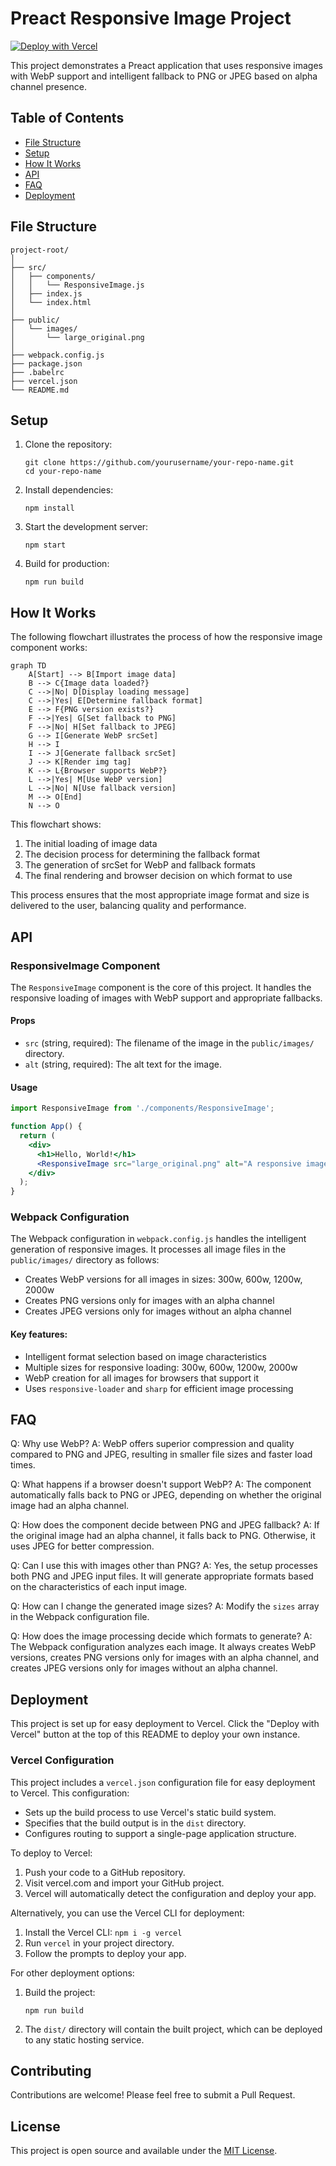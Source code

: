 # Preact Responsive Image Project

[![Deploy with Vercel](https://vercel.com/button)](https://vercel.com/new/git/external?repository-url=https://github.com/jameswquinn/preact-responsive-images)

This project demonstrates a Preact application that uses responsive images with WebP support and intelligent fallback to PNG or JPEG based on alpha channel presence.

## Table of Contents

- [File Structure](#file-structure)
- [Setup](#setup)
- [How It Works](#how-it-works)
- [API](#api)
- [FAQ](#faq)
- [Deployment](#deployment)

## File Structure

```
project-root/
│
├── src/
│   ├── components/
│   │   └── ResponsiveImage.js
│   ├── index.js
│   └── index.html
│
├── public/
│   └── images/
│       └── large_original.png
│
├── webpack.config.js
├── package.json
├── .babelrc
├── vercel.json
└── README.md
```

## Setup

1. Clone the repository:
   ```
   git clone https://github.com/yourusername/your-repo-name.git
   cd your-repo-name
   ```

2. Install dependencies:
   ```
   npm install
   ```

3. Start the development server:
   ```
   npm start
   ```

4. Build for production:
   ```
   npm run build
   ```

## How It Works

The following flowchart illustrates the process of how the responsive image component works:

```mermaid
graph TD
    A[Start] --> B[Import image data]
    B --> C{Image data loaded?}
    C -->|No| D[Display loading message]
    C -->|Yes| E[Determine fallback format]
    E --> F{PNG version exists?}
    F -->|Yes| G[Set fallback to PNG]
    F -->|No| H[Set fallback to JPEG]
    G --> I[Generate WebP srcSet]
    H --> I
    I --> J[Generate fallback srcSet]
    J --> K[Render img tag]
    K --> L{Browser supports WebP?}
    L -->|Yes| M[Use WebP version]
    L -->|No| N[Use fallback version]
    M --> O[End]
    N --> O
```

This flowchart shows:
1. The initial loading of image data
2. The decision process for determining the fallback format
3. The generation of srcSet for WebP and fallback formats
4. The final rendering and browser decision on which format to use

This process ensures that the most appropriate image format and size is delivered to the user, balancing quality and performance.

## API

### ResponsiveImage Component

The `ResponsiveImage` component is the core of this project. It handles the responsive loading of images with WebP support and appropriate fallbacks.

#### Props

- `src` (string, required): The filename of the image in the `public/images/` directory.
- `alt` (string, required): The alt text for the image.

#### Usage

```jsx
import ResponsiveImage from './components/ResponsiveImage';

function App() {
  return (
    <div>
      <h1>Hello, World!</h1>
      <ResponsiveImage src="large_original.png" alt="A responsive image" />
    </div>
  );
}
```

### Webpack Configuration

The Webpack configuration in `webpack.config.js` handles the intelligent generation of responsive images. It processes all image files in the `public/images/` directory as follows:

- Creates WebP versions for all images in sizes: 300w, 600w, 1200w, 2000w
- Creates PNG versions only for images with an alpha channel
- Creates JPEG versions only for images without an alpha channel

#### Key features:

- Intelligent format selection based on image characteristics
- Multiple sizes for responsive loading: 300w, 600w, 1200w, 2000w
- WebP creation for all images for browsers that support it
- Uses `responsive-loader` and `sharp` for efficient image processing

## FAQ

Q: Why use WebP?
A: WebP offers superior compression and quality compared to PNG and JPEG, resulting in smaller file sizes and faster load times.

Q: What happens if a browser doesn't support WebP?
A: The component automatically falls back to PNG or JPEG, depending on whether the original image had an alpha channel.

Q: How does the component decide between PNG and JPEG fallback?
A: If the original image had an alpha channel, it falls back to PNG. Otherwise, it uses JPEG for better compression.

Q: Can I use this with images other than PNG?
A: Yes, the setup processes both PNG and JPEG input files. It will generate appropriate formats based on the characteristics of each input image.

Q: How can I change the generated image sizes?
A: Modify the `sizes` array in the Webpack configuration file.

Q: How does the image processing decide which formats to generate?
A: The Webpack configuration analyzes each image. It always creates WebP versions, creates PNG versions only for images with an alpha channel, and creates JPEG versions only for images without an alpha channel.

## Deployment

This project is set up for easy deployment to Vercel. Click the "Deploy with Vercel" button at the top of this README to deploy your own instance.

### Vercel Configuration

This project includes a `vercel.json` configuration file for easy deployment to Vercel. This configuration:

- Sets up the build process to use Vercel's static build system.
- Specifies that the build output is in the `dist` directory.
- Configures routing to support a single-page application structure.

To deploy to Vercel:

1. Push your code to a GitHub repository.
2. Visit vercel.com and import your GitHub project.
3. Vercel will automatically detect the configuration and deploy your app.

Alternatively, you can use the Vercel CLI for deployment:

1. Install the Vercel CLI: `npm i -g vercel`
2. Run `vercel` in your project directory.
3. Follow the prompts to deploy your app.

For other deployment options:

1. Build the project:
   ```
   npm run build
   ```

2. The `dist/` directory will contain the built project, which can be deployed to any static hosting service.

## Contributing

Contributions are welcome! Please feel free to submit a Pull Request.

## License

This project is open source and available under the [MIT License](LICENSE).
